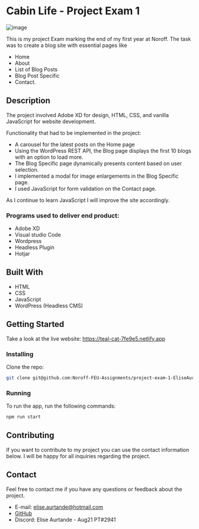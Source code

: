# Cabin Life - Project Exam 1

![image](https://www.elise-aurtande.no/portfolio/wp-content/uploads/2023/06/Viken-Weiby-CabinLife-screenshot-home-small-1.jpg)

This is my project Exam marking the end of my first year at Noroff. The task was to create a blog site with essential pages like 
- Home
- About
- List of Blog Posts
- Blog Post Specific
- Contact. 

## Description
The project involved Adobe XD for design, HTML, CSS, and vanilla JavaScript for website development.

Functionality that had to be implemented in the project: 
- A carousel for the latest posts on the Home page 
- Using the WordPress REST API, the Blog page displays the first 10 blogs with an option to load more.
- The Blog Specific page dynamically presents content based on user selection.
- I implemented a modal for image enlargements in the Blog Specific page.
- I used JavaScript for form validation on the Contact page.  

As I continue to learn JavaScript I will improve the site accordingly.

### Programs used to deliver end product:
- Adobe XD
- Visual studio Code
- Wordpress
- Headless Plugin
- Hotjar

## Built With
- HTML
- CSS
- JavaScript
- WordPress (Headless CMS)

## Getting Started
Take a look at the live website: https://teal-cat-7fe9e5.netlify.app

### Installing
Clone the repo:
```bash
git clone git@github.com:Noroff-FEU-Assignments/project-exam-1-EliseAur.git
```
### Running
To run the app, run the following commands:
```bash
npm run start
```

## Contributing
If you want to contribute to my project you can use the contact information below. 
I will be happy for all inquiries regarding the project.

## Contact
Feel free to contact me if you have any questions or feedback about the project.
- E-mail: elise.aurtande@hotmail.com
- [GitHub](www.github.com/EliseAur)
- Discord: Elise Aurtande - Aug21 PT#2941
